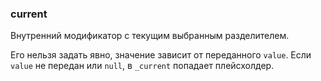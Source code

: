 ### current

Внутренний модификатор с текущим выбранным разделителем.

Его нельзя задать явно, значение зависит от переданного `value`.
Если `value` не передан или `null`, в `_current` попадает плейсхолдер.

<!-- props:start -->
<!-- props:end -->
